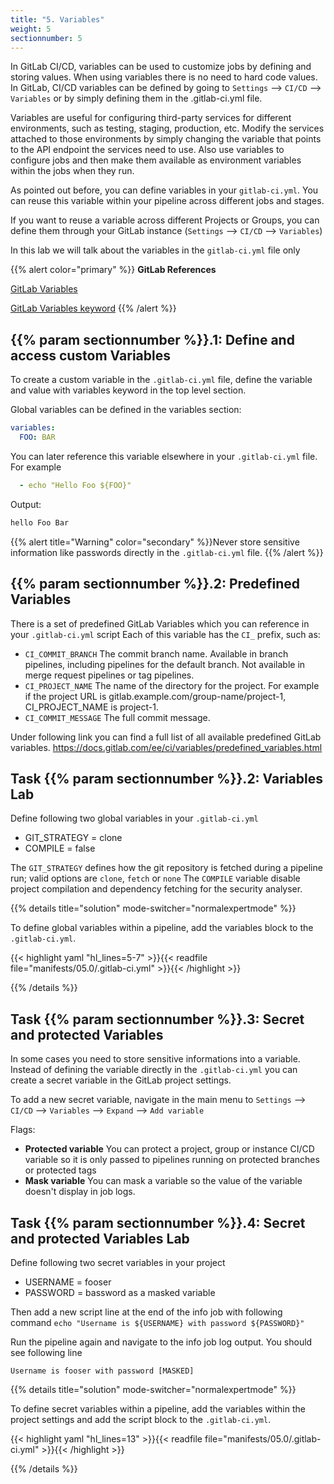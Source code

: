 ```yaml
---
title: "5. Variables"
weight: 5
sectionnumber: 5
---
```


In GitLab CI/CD, variables can be used to customize jobs by defining and storing values. When using variables there is no need to hard code values. In GitLab, CI/CD variables can be defined by going to `Settings` --> `CI/CD` --> `Variables`  or by simply defining them in the .gitlab-ci.yml file.

Variables are useful for configuring third-party services for different environments, such as testing, staging, production, etc. Modify the services attached to those environments by simply changing the variable that points to the API endpoint the services need to use. Also use variables to configure jobs and then make them available as environment variables within the jobs when they run.

As pointed out before, you can define variables in your `gitlab-ci.yml`. You can reuse this variable within your pipeline across different jobs and stages.

If you want to reuse a variable across different Projects or Groups, you can define them through your GitLab instance (`Settings` --> `CI/CD` --> `Variables`)

In this lab we will talk about the variables in the `gitlab-ci.yml` file only

{{% alert color="primary" %}}
**GitLab References**

[GitLab Variables](https://docs.gitlab.com/ee/ci/variables/)

[GitLab Variables keyword](https://docs.gitlab.com/ee/ci/yaml/README.html#variables)
{{% /alert %}}


## {{% param sectionnumber %}}.1: Define and access custom Variables

To create a custom variable in the `.gitlab-ci.yml` file, define the variable and value with variables keyword in the top level section.

Global variables can be defined in the variables section:
```yaml
variables:
  FOO: BAR
```

You can later reference this variable elsewhere in your `.gitlab-ci.yml` file. For example
```yaml
  - echo "Hello Foo ${FOO}"
```

Output:
```bash
hello Foo Bar
```
{{% alert title="Warning" color="secondary" %}}Never store sensitive information like passwords directly in the `.gitlab-ci.yml` file. {{% /alert %}}
<!-- TODO -->

## {{% param sectionnumber %}}.2: Predefined Variables


There is a set of predefined GitLab Variables which you can reference in your `.gitlab-ci.yml` script
Each of this variable has the `CI_` prefix, such as:

* `CI_COMMIT_BRANCH` The commit branch name. Available in branch pipelines, including pipelines for the default branch. Not available in merge request pipelines or tag pipelines.
* `CI_PROJECT_NAME` The name of the directory for the project. For example if the project URL is gitlab.example.com/group-name/project-1, CI_PROJECT_NAME is project-1.
* `CI_COMMIT_MESSAGE` The full commit message.

Under following link you can find a full list of all available predefined GitLab variables.
https://docs.gitlab.com/ee/ci/variables/predefined_variables.html


## Task {{% param sectionnumber %}}.2: Variables Lab

Define following two global variables in your `.gitlab-ci.yml`

* GIT_STRATEGY = clone
* COMPILE = false

The `GIT_STRATEGY` defines how the git repository is fetched during a pipeline run; valid options are `clone`, `fetch` or `none`
The `COMPILE` variable disable project compilation and dependency fetching for the security analyser.

{{% details title="solution" mode-switcher="normalexpertmode" %}}

To define global variables within a pipeline, add the variables block to the `.gitlab-ci.yml`.

{{< highlight yaml "hl_lines=5-7" >}}{{< readfile file="manifests/05.0/.gitlab-ci.yml" >}}{{< /highlight >}}

{{% /details %}}


## Task {{% param sectionnumber %}}.3: Secret and protected Variables

In some cases you need to store sensitive informations into a variable. Instead of defining the variable directly in the `.gitlab-ci.yml` you can create a secret variable in the GitLab project settings.

To add a new secret variable, navigate in the main menu to `Settings` --> `CI/CD` --> `Variables` --> `Expand` --> `Add variable`

Flags:

* **Protected variable** You can protect a project, group or instance CI/CD variable so it is only passed to pipelines running on protected branches or protected tags
* **Mask variable** You can mask a variable so the value of the variable doesn't display in job logs.


## Task {{% param sectionnumber %}}.4: Secret and protected Variables Lab

Define following two secret variables in your project

* USERNAME = fooser
* PASSWORD = bassword as a masked variable

Then add a new script line at the end of the info job with following command `echo "Username is ${USERNAME} with password ${PASSWORD}"`

Run the pipeline again and navigate to the info job log output. You should see following line

`Username is fooser with password [MASKED]`

{{% details title="solution" mode-switcher="normalexpertmode" %}}

To define secret variables within a pipeline, add the variables within the project settings and add the script block to the `.gitlab-ci.yml`.

{{< highlight yaml "hl_lines=13" >}}{{< readfile file="manifests/05.0/.gitlab-ci.yml" >}}{{< /highlight >}}

{{% /details %}}

